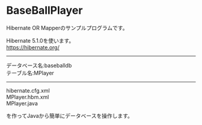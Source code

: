 # BaseBallPlayer
Hibernate OR Mapperのサンプルプログラムです。  

Hibernate 5.1.0を使います。  
<https://hibernate.org/>


***
データベース名:baseballdb  
テーブル名:MPlayer  
***


hibernate.cfg.xml  
MPlayer.hbm.xml  
MPlayer.java  

を作ってJavaから簡単にデータベースを操作します。  


